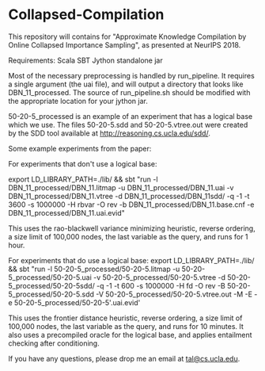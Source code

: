 # Collapsed-Compilation


This repository will contains for "Approximate Knowledge Compilation by Online Collapsed Importance Sampling", as presented at NeurIPS 2018.

Requirements: 
Scala
SBT
Jython standalone jar

Most of the necessary preprocessing is handled by run_pipeline. It requires a single argument (the uai file), and will output a directory that looks like DBN_11_processed. The source of run_pipeline.sh should be modified with the appropriate location for your jython jar.

50-20-5_processed is an example of an experiment that has a logical base which we use. The files 50-20-5.sdd and 50-20-5.vtree.out were created by the SDD tool available at http://reasoning.cs.ucla.edu/sdd/. 

Some example experiments from the paper:

For experiments that don't use a logical base:

export LD_LIBRARY_PATH=./lib/ && 
sbt "run -l DBN_11_processed/DBN_11.litmap -u DBN_11_processed/DBN_11.uai -v DBN_11_processed/DBN_11.vtree -d DBN_11_processed/DBN_11sdd/ -q -1 -t 3600 -s 1000000 -H rbvar -O rev -b DBN_11_processed/DBN_11.base.cnf  -e DBN_11_processed/DBN_11.uai.evid" 

This uses the rao-blackwell variance minimizing heuristic, reverse ordering, a size limit of 100,000 nodes, the last variable as the query, and runs for 1 hour.

For experiments that do use a logical base:
export LD_LIBRARY_PATH=./lib/ &&
sbt "run -l 50-20-5_processed/50-20-5.litmap -u 50-20-5_processed/50-20-5.uai -v 50-20-5_processed/50-20-5.vtree -d 50-20-5_processed/50-20-5sdd/ -q -1 -t 600 -s 1000000 -H fd -O rev -B 50-20-5_processed/50-20-5.sdd -V 50-20-5_processed/50-20-5.vtree.out -M -E -e 50-20-5_processed/50-20-5'.uai.evid' 

This uses the frontier distance heuristic, reverse ordering, a size limit of 100,000 nodes, the last variable as the query, and runs for 10 minutes. It also uses a precompiled oracle for the logical base, and applies entailment checking after conditioning.


If you have any questions, please drop me an email at tal@cs.ucla.edu.
